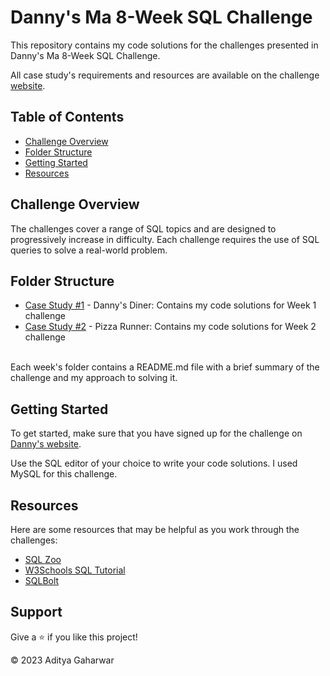 # Danny's Ma 8-Week SQL Challenge

This repository contains my code solutions for the challenges presented in Danny's Ma 8-Week SQL Challenge.

All case study's requirements and resources are available on the challenge [website](https://8weeksqlchallenge.com/).

## Table of Contents
- [Challenge Overview](#Challenge-Overview)
- [Folder Structure](#Folder-Structure)
- [Getting Started](#Getting-Started)
- [Resources](#Resources)


## Challenge Overview
The challenges cover a range of SQL topics and are designed to progressively increase in difficulty. Each challenge requires the use of SQL queries to solve a real-world problem.

## Folder Structure
- [Case Study #1](https://github.com/aditya345-coder/8-Week-SQL-Challenge_/tree/main/Case%20Study%20%231%20-%20Danny's%20Diner) - Danny's Diner: Contains my code solutions for Week 1 challenge
- [Case Study #2](https://github.com/aditya345-coder/8-Week-SQL-Challenge_/tree/main/Case%20Study%20%232%20-%20Pizza%20Runner) - Pizza Runner: Contains my code solutions for Week 2 challenge
<br>
Each week's folder contains a README.md file with a brief summary of the challenge and my approach to solving it.

## Getting Started
To get started, make sure that you have signed up for the challenge on [Danny's website](https://8weeksqlchallenge.com/).

Use the SQL editor of your choice to write your code solutions. I used MySQL for this challenge.

## Resources
Here are some resources that may be helpful as you work through the challenges:

- [SQL Zoo](https://sqlzoo.net/)
- [W3Schools SQL Tutorial](https://www.w3schools.com/sql/)
- [SQLBolt](https://sqlbolt.com/)

## Support
Give a ⭐️ if you like this project!

<p>&copy; 2023 Aditya Gaharwar</p>
